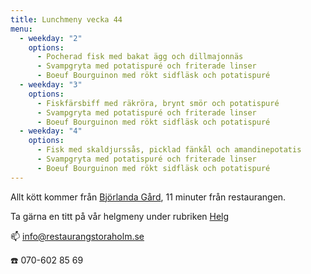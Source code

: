```yaml
---
title: Lunchmeny vecka 44
menu:
  - weekday: "2"
    options:
      - Pocherad fisk med bakat ägg och dillmajonnäs
      - Svampgryta med potatispuré och friterade linser
      - Boeuf Bourguinon med rökt sidfläsk och potatispuré
  - weekday: "3"
    options:
      - Fiskfärsbiff med räkröra, brynt smör och potatispuré
      - Svampgryta med potatispuré och friterade linser
      - Boeuf Bourguinon med rökt sidfläsk och potatispuré
  - weekday: "4"
    options:
      - Fisk med skaldjurssås, picklad fänkål och amandinepotatis
      - Svampgryta med potatispuré och friterade linser
      - Boeuf Bourguinon med rökt sidfläsk och potatispuré
---
```

Allt kött kommer från [Björlanda Gård](https://www.bjorlandagard.se), 11 minuter från restaurangen. [](http://www.bjorlandagard.se)

[](http://www.bjorlandagard.se)Ta gärna en titt på vår helgmeny under rubriken [Helg](https://www.restaurangstoraholm.se/helg/?i=2)

📫 info@restaurangstoraholm.se

☎️ 070-602 85 69